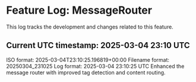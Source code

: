 # Feature Log: MessageRouter

This log tracks the development and changes related to this feature.


## Current UTC timestamp: 2025-03-04 23:10 UTC
ISO format: 2025-03-04T23:10:25.196819+00:00
Filename format: 20250304_231025
Log format: 2025-03-04 23:10:25 UTC
Enhanced the message router with improved tag detection and content routing.
